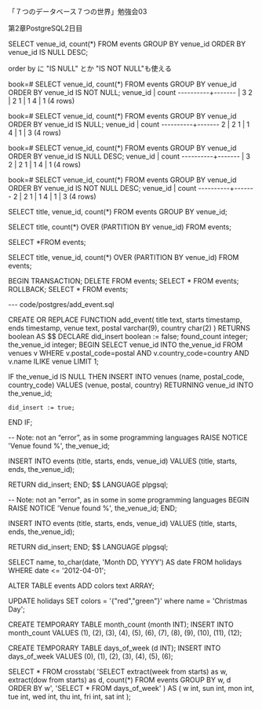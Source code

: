 「７つのデータベース７つの世界」勉強会03 

第2章PostgreSQL2日目

SELECT venue_id, count(*) FROM events GROUP BY venue_id ORDER BY venue_id IS NULL DESC;


order by に "IS NULL" とか "IS NOT NULL"も使える


book=# SELECT venue_id, count(*) FROM events GROUP BY venue_id ORDER BY venue_id IS NOT NULL;
 venue_id | count 
----------+-------
          |     3
        2 |     2
        1 |     1
        4 |     1
(4 rows)

book=# SELECT venue_id, count(*) FROM events GROUP BY venue_id ORDER BY venue_id IS NULL;
 venue_id | count 
----------+-------
        2 |     2
        1 |     1
        4 |     1
          |     3
(4 rows)

book=# SELECT venue_id, count(*) FROM events GROUP BY venue_id ORDER BY venue_id IS NULL DESC;
 venue_id | count 
----------+-------
          |     3
        2 |     2
        1 |     1
        4 |     1
(4 rows)

book=# SELECT venue_id, count(*) FROM events GROUP BY venue_id ORDER BY venue_id IS NOT NULL DESC;
 venue_id | count 
----------+-------
        2 |     2
        1 |     1
        4 |     1
          |     3
(4 rows)



SELECT title, venue_id, count(*)
FROM events
GROUP BY venue_id;


SELECT title, count(*) OVER (PARTITION BY venue_id) FROM events;

SELECT *FROM events;

SELECT title, venue_id, count(*) OVER (PARTITION BY venue_id) FROM events;




BEGIN TRANSACTION;
  DELETE FROM events;
SELECT * FROM events;
ROLLBACK;
SELECT * FROM events;





--- code/postgres/add_event.sql

CREATE OR REPLACE FUNCTION add_event( title text, starts timestamp,
  ends timestamp, venue text, postal varchar(9), country char(2) )
RETURNS boolean AS $$
DECLARE
  did_insert boolean := false;
  found_count integer;
  the_venue_id integer;
BEGIN
  SELECT venue_id INTO the_venue_id
  FROM venues v
  WHERE v.postal_code=postal AND v.country_code=country AND v.name ILIKE venue
  LIMIT 1;

  IF the_venue_id IS NULL THEN
    INSERT INTO venues (name, postal_code, country_code)
    VALUES (venue, postal, country)
    RETURNING venue_id INTO the_venue_id;

    did_insert := true;
  END IF;

  -- Note: not an “error”, as in some programming languages
  RAISE NOTICE 'Venue found %', the_venue_id;

  INSERT INTO events (title, starts, ends, venue_id)
  VALUES (title, starts, ends, the_venue_id);

  RETURN did_insert;
END;
$$ LANGUAGE plpgsql;



  -- Note: not an "error", as in some in some programming languages
BEGIN
  RAISE NOTICE 'Venue found %', the_venue_id;
END;

  INSERT INTO events (title, starts, ends, venue_id)
  VALUES (title, starts, ends, the_venue_id);

  RETURN did_insert;
END;
$$ LANGUAGE plpgsql;







SELECT name, to_char(date, 'Month DD, YYYY') AS date
FROM holidays
WHERE date <= '2012-04-01';


ALTER TABLE events
ADD colors text ARRAY;


UPDATE holidays SET colors = '{"red","green"}' where name = 'Christmas Day';



CREATE TEMPORARY TABLE month_count (month INT);
INSERT INTO month_count VALUES (1), (2), (3), (4), (5), (6), (7), (8), (9), (10), (11), (12);




CREATE TEMPORARY TABLE days_of_week (d INT);
INSERT INTO days_of_week VALUES (0), (1), (2), (3), (4), (5), (6);


SELECT * FROM crosstab(
  'SELECT extract(week from starts) as w, extract(dow from starts) as d, count(*) FROM events GROUP BY w, d ORDER BY w',
	'SELECT * FROM days_of_week'
) AS (
  w int,
  sun int, mon int, tue int, wed int, thu int, fri int, sat int
);
